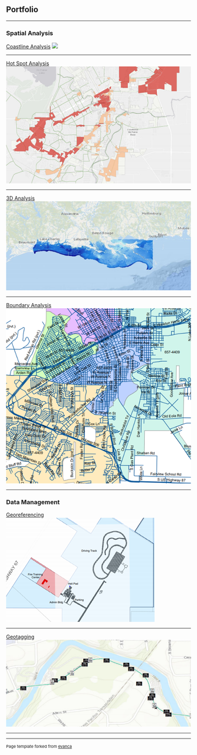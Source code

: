 ## Portfolio

---

### Spatial Analysis 

[Coastline Analysis](/pdf/sample_presentation.pdf)
<img src="images/la3.PNG?raw=true"/>

---
[Hot Spot Analysis](/sample_page)
<img src="images/h77.PNG?raw=true"/>

---
[3D Analysis](/pdf/sample_presentation.pdf)
<img src="images/3d2.PNG?raw=true"/>

---
[Boundary Analysis](http://example.com/)
<img src="images/b1.PNG?raw=true"/>

---

### Data Management

[Georeferencing](http://example.com/)
<img src="images/geo.PNG?raw=true"/>

---

[Geotagging](http://example.com/)
<img src="images/tag.PNG?raw=true"/>

---





---
<p style="font-size:11px">Page template forked from <a href="https://github.com/evanca/quick-portfolio">evanca</a></p>
<!-- Remove above link if you don't want to attibute -->
